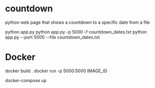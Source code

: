 # countdown
python web page that shows a countdown to a specific date from a file

python app.py
python app.py -p 5000 -f countdown_dates.txt
python app.py --port 5000 --file countdown_dates.txt

# Docker
docker build .
docker run -p 5000:5000 IMAGE_ID

docker-compose up
